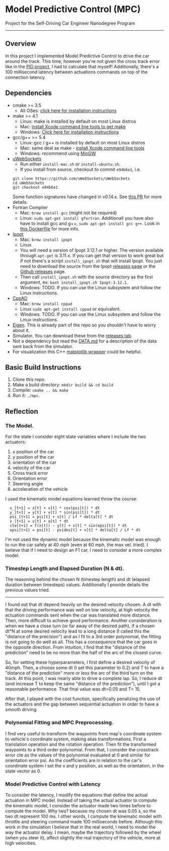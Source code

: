 # Model Predictive Control (MPC)

Project for the Self-Driving Car Engineer Nanodegree Program

---

## Overview

In this project I implemented Model Predictive Control to drive the car around the track. This time, however you're not given the cross track error like in the [PID project](https://github.com/jjaviergalvez/CarND-PID-Control-Project), I had to calculate that myself! Additionally, there's a 100 millisecond latency between actuations commands on top of the connection latency.


## Dependencies

* cmake >= 3.5
    * All OSes: [click here for installation instructions](https://cmake.org/install/)
* make >= 4.1
    * Linux: make is installed by default on most Linux distros
    * Mac: [install Xcode command line tools to get make](https://developer.apple.com/xcode/features/)
    * Windows: [Click here for installation instructions](http://gnuwin32.sourceforge.net/packages/make.htm)
* gcc/g++ >= 5.4
    * Linux: gcc / g++ is installed by default on most Linux distros
    * Mac: same deal as make - [install Xcode command line tools](https://developer.apple.com/xcode/features/)
    * Windows: recommend using [MinGW](http://www.mingw.org/)
* [uWebSockets](https://github.com/uWebSockets/uWebSockets)
    * Run either `install-mac.sh` or `install-ubuntu.sh`.
    * If you install from source, checkout to commit `e94b6e1`, i.e.
    ```
    git clone https://github.com/uWebSockets/uWebSockets 
    cd uWebSockets
    git checkout e94b6e1
    ```
    Some function signatures have changed in v0.14.x. See [this PR](https://github.com/udacity/CarND-MPC-Project/pull/3) for more details.
* Fortran Compiler
    * Mac: `brew install gcc` (might not be required)
    * Linux: `sudo apt-get install gfortran`. Additionall you have also have to install gcc and g++, `sudo apt-get install gcc g++`. Look in [this Dockerfile](https://github.com/udacity/CarND-MPC-Quizzes/blob/master/Dockerfile) for more info.
* [Ipopt](https://projects.coin-or.org/Ipopt)
    * Mac: `brew install ipopt`
    * Linux
    * You will need a version of Ipopt 3.12.1 or higher. The version available through `apt-get` is 3.11.x. If you can get that version to work great but if not there's a script `install_ipopt.sh` that will install Ipopt. You just need to download the source from the Ipopt [releases page](https://www.coin-or.org/download/source/Ipopt/) or the [Github releases](https://github.com/coin-or/Ipopt/releases) page.
    * Then call `install_ipopt.sh` with the source directory as the first argument, ex: `bash install_ipopt.sh Ipopt-3.12.1`. 
    * Windows: TODO. If you can use the Linux subsystem and follow the Linux instructions.
* [CppAD](https://www.coin-or.org/CppAD/)
    * Mac: `brew install cppad`
    * Linux `sudo apt-get install cppad` or equivalent.
    * Windows: TODO. If you can use the Linux subsystem and follow the Linux instructions.
* [Eigen](http://eigen.tuxfamily.org/index.php?title=Main_Page). This is already part of the repo so you shouldn't have to worry about it.
* Simulator. You can download these from the [releases tab](https://github.com/udacity/self-driving-car-sim/releases).
* Not a dependency but read the [DATA.md](./DATA.md) for a description of the data sent back from the simulator.
* For visualization this C++ [matplotlib wrapper](https://github.com/lava/matplotlib-cpp) could be helpful.


## Basic Build Instructions

1. Clone this repo.
2. Make a build directory: `mkdir build && cd build`
3. Compile: `cmake .. && make`
4. Run it: `./mpc`.


## Reflection 

### The Model. 

For the state I consider eight state variables where I include the two actuators:
1. x position of the car
2. y position of the car
3. orientation of the car
4. velocity of the car
5. Cross track error
6. Orientation error
7. Steering angle
8. acceleration of the vehicle

I used the kinematic model equations learned throw the course: 
```
  x_[t+1] = x[t] + v[t] * cos(psi[t]) * dt
  y_[t+1] = y[t] + v[t] * sin(psi[t]) * dt
  psi_[t+1] = psi[t] + v[t] / Lf * delta[t] * dt
  v_[t+1] = v[t] + a[t] * dt
  cte[t+1] = f(x[t]) - y[t] + v[t] * sin(epsi[t]) * dt
  epsi[t+1] = psi[t] - psides[t] + v[t] * delta[t] / Lf * dt
```

I'm not used the dynamic model because the kinematic model was enough to run the car safely at 40 mph (even at 60 mph, the max vel. tried). I believe that if I need to design an F1 car, I need to consider a more complex model.


### Timestep Length and Elapsed Duration (N & dt). 

The reasoning behind the chosen N (timestep length) and dt (elapsed duration between timesteps) values. Additionally I provide details the previous values tried.

---

I found out that dt depend heavily on the desired velocity chosen. A dt with that the driving performance was well on low velocity, at high velocity the actuation commands sent when the car was translated more distance. Then, more difficult to achieve good performance. 
Another consideration is when we have a close turn (or far away of the desired path), if a chosen dt*N at some desired velocity lead to a long distance (I called this the "distance of the precision") and as I fit to a 3rd order polynomial, the fitting is not going to do well as all. This has a consequence that the car goes in the opposite direction. 
From intuition, I find that the "distance of the prediction" need to be no more than the half of the arc of the closest curve.

So, for setting these hyperparameters, I first define a desired velocity of 40mph. Then, a choose some dt (I set this parameter to 0.2) and T to have a "distance of the prediction" more or less the arc of the third turn on the track. At this point, I was nearly able to drive a complete lap. So, I reduce dt (and increase T to keep the same "distance of the prediction"), until I got a reasonable performance. That final value was dt=0.05 and T= 15. 

After that, I played with the cost function, specifically penalizing the use of the actuators and the gap between sequential actuation in order to have a smooth driving.


### Polynomial Fitting and MPC Preprocessing.

I find very useful to transform the waypoints from map's coordinate system to vehicle's coordinate system, making alias transformations. First a translation operation and the rotation operation. Then fit the transformed waypoints to a third order polynomial. From that, I consider the crosstrack error cte as the values of the polynomial evaluated at 0 and similar for orientation error psi. As the coefficients are in relation to the car's coordinate system I set the x and y position, as well as the orientation, in the state vector as 0.


### Model Predictive Control with Latency

To consider the latency, I modify the equations that define the actual actuation in MPC model. Instead of taking the actual actuator to compute the kinematic model, I consider the actuator made two times before to compute the model. Why two? because my chosen dt was 0.05 s, so the two dt represent 100 ms. I other words, I compute the kinematic model with throttle and steering command made 100 milliseconds before. 
Although this work in the simulation I believe that in the real world, I need to model the way the actuator delay. I mean, maybe the trajectory followed by the wheel (when you steer it), affect slightly the real trajectory of the vehicle, more at high velocities.

